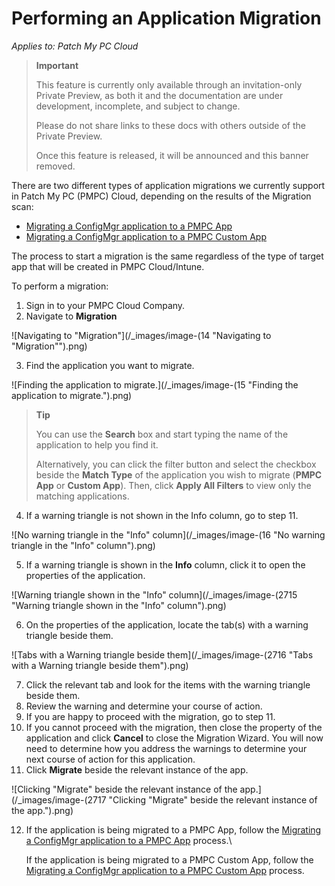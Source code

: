 # Performing an Application Migration

_Applies to: Patch My PC Cloud_

> **Important**
>
> This feature is currently only available through an invitation-only Private Preview, as both it and the documentation are under development, incomplete, and subject to change.
>
> Please do not share links to these docs with others outside of the Private Preview.
>
> Once this feature is released, it will be announced and this banner removed.

There are two different types of application migrations we currently support in Patch My PC (PMPC) Cloud, depending on the results of the Migration scan:

* [Migrating a ConfigMgr application to a PMPC App](migrating-a-configmgr-application-to-a-pmpc-app.md)
* [Migrating a ConfigMgr application to a PMPC Custom App](migrating-a-configmgr-application-to-a-pmpc-custom-app.md)

The process to start a migration is the same regardless of the type of target app that will be created in PMPC Cloud/Intune.

To perform a migration:

1. Sign in to your PMPC Cloud Company.
2. Navigate to **Migration**

![Navigating to "Migration"](/_images/image-(14 "Navigating to \"Migration\"").png)

3. Find the application you want to migrate.

![Finding the application to migrate.](/_images/image-(15 "Finding the application to migrate.").png)

> **Tip**
>
> You can use the **Search** box and start typing the name of the application to help you find it.
>
> Alternatively, you can click the filter button and select the checkbox beside the **Match Type** of the application you wish to migrate (**PMPC App** or **Custom App**). Then, click **Apply All Filters** to view only the matching applications.

4. If a warning triangle is not shown in the Info column, go to step 11.

![No warning triangle in the "Info" column](/_images/image-(16 "No warning triangle in the \"Info\" column").png)

5. If a warning triangle is shown in the **Info** column, click it to open the properties of the application.

![Warning triangle shown in the "Info" column](/_images/image-(2715 "Warning triangle shown in the \"Info\" column").png)

6. On the properties of the application, locate the tab(s) with a warning triangle beside them.

![Tabs with a Warning triangle beside them](/_images/image-(2716 "Tabs with a Warning triangle beside them").png)

7. Click the relevant tab and look for the items with the warning triangle beside them.
8. Review the warning and determine your course of action.
9. If you are happy to proceed with the migration, go to step 11.
10. If you cannot proceed with the migration, then close the property of the application and click **Cancel** to close the Migration Wizard. You will now need to determine how you address the warnings to determine your next course of action for this application.
11. Click **Migrate** beside the relevant instance of the app.

![Clicking "Migrate" beside the relevant instance of the app.](/_images/image-(2717 "Clicking \"Migrate\" beside the relevant instance of the app.").png)

12. If the application is being migrated to a PMPC App, follow the [Migrating a ConfigMgr application to a PMPC App](migrating-a-configmgr-application-to-a-pmpc-app.md) process.\\

    If the application is being migrated to a PMPC Custom App, follow the [Migrating a ConfigMgr application to a PMPC Custom App](migrating-a-configmgr-application-to-a-pmpc-custom-app.md) process.